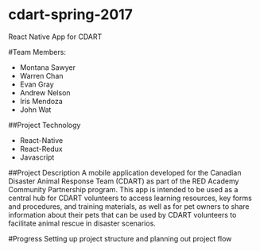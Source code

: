 # cdart-spring-2017
React Native App for CDART

#Team Members:
- Montana Sawyer
- Warren Chan
- Evan Gray
- Andrew Nelson
- Iris Mendoza
- John Wat

##Project Technology
- React-Native
- React-Redux
- Javascript

##Project Description
A mobile application developed for the Canadian Disaster Animal Response Team (CDART) as part of the RED Academy Community Partnership program.
This app is intended to be used as a central hub for CDART volunteers to access learning resources, key forms and procedures, and training materials,
as well as for pet owners to share information about their pets that can be used by CDART volunteers to facilitate animal rescue in disaster scenarios.

#Progress
Setting up project structure and planning out project flow
